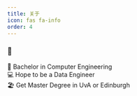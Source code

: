 ```yaml
---
title: 关于
icon: fas fa-info
order: 4
---
```

### 👋

  🏫  Bachelor in Computer Engineering <br/>
  💻  Hope to be a Data Engineer <br/>
  🏖️  Get Master Degree in UvA or Edinburgh


